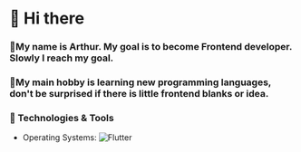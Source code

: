 # 👋 Hi there

### 💨My name is Arthur. My goal is to become Frontend developer. Slowly I reach my goal.
### 💨My main hobby is learning new programming languages, don't be surprised if there is little frontend blanks or idea.

### 🔧 Technologies & Tools
* Operating Systems: 
![Flutter](https://img.shields.io/badge/OS-Windows-2fa1ad?style=for-the-badge&logo=Windows)

